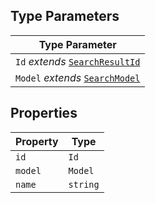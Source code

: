 ## Type Parameters

| Type Parameter                                       |
| ---------------------------------------------------- |
| `Id` _extends_ [`SearchResultId`](SearchResultId.md) |
| `Model` _extends_ [`SearchModel`](SearchModel.md)    |

## Properties

| Property                     | Type     |
| ---------------------------- | -------- |
| <a id="id-1"></a> `id`       | `Id`     |
| <a id="model-1"></a> `model` | `Model`  |
| <a id="name"></a> `name`     | `string` |
